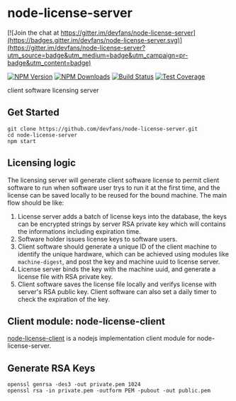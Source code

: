 # node-license-server

[![Join the chat at https://gitter.im/devfans/node-license-server](https://badges.gitter.im/devfans/node-license-server.svg)](https://gitter.im/devfans/node-license-server?utm_source=badge&utm_medium=badge&utm_campaign=pr-badge&utm_content=badge)

[![NPM Version][npm-image]][npm-url]
[![NPM Downloads][downloads-image]][downloads-url]
[![Build Status][travis-image]][travis-url]
[![Test Coverage][coveralls-image]][coveralls-url]

client software licensing server

## Get Started
```
git clone https://github.com/devfans/node-license-server.git
cd node-license-server
npm start

```

## Licensing logic

The licensing server will generate client software license to permit client software to run when software user trys to run it at the first time, and the license can be saved locally to be reused for the bound machine. The main flow should be like:

1. License server adds a batch of license keys into the database, the keys can be encrypted strings by server RSA private key which will contains the informations including expiration time. 
2. Software holder issues license keys to software users.
3. Client software should generate a unique ID of the client machine to identify the unique hardware, which can be achieved using modules like `machine-digest`, and post the key and machine uuid to license server.
4. License server binds the key with the machine uuid, and generate a license file with RSA private key.
5. Client software saves the license file locally and verifys license with server's RSA public key. Client software can also set a daily timer to check the expiration of the key.

## Client module: node-license-client

[node-license-client](https://github.com/devfans/node-license-client) is a nodejs implementation client module for node-license-server.

## Generate RSA Keys

```
openssl genrsa -des3 -out private.pem 1024
openssl rsa -in private.pem -outform PEM -pubout -out public.pem

```

  
[npm-image]: https://img.shields.io/npm/v/node-license-server.svg
[npm-url]: https://npmjs.org/package/node-license-server
[travis-image]: https://img.shields.io/travis/devfans/node-license-server/master.svg
[travis-url]: https://travis-ci.org/devfans/node-license-server
[coveralls-image]: https://img.shields.io/coveralls/devfans/node-license-server/master.svg
[coveralls-url]: https://coveralls.io/r/devfans/node-license-server?branch=master
[downloads-image]: https://img.shields.io/npm/dm/node-license-server.svg
[downloads-url]: https://npmjs.org/package/node-license-server

